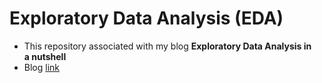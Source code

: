 # Exploratory Data Analysis (EDA)
- This repository associated with my blog **Exploratory Data Analysis in a nutshell**
- Blog <a href = 'https://medium.com/@mahbub.nosin/exploratory-data-analysis-in-a-nutshell-ffdda5fcc15b?sk=4b4b9aa53a77fb93f9ac8b82a09fc8f2'> link </a>
